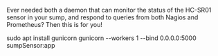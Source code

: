 Ever needed both a daemon that can monitor the status of the HC-SR01 sensor in your sump, and respond to queries from both Nagios and Prometheus?
Then this is for you!

sudo apt install gunicorn
gunicorn --workers 1 --bind 0.0.0.0:5000 sumpSensor:app

